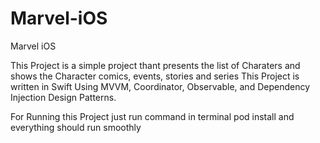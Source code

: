 # Marvel-iOS
Marvel iOS

This Project is a simple project thant presents the list of Charaters and shows the Character comics, events, stories and series
This Project is written in Swift Using MVVM, Coordinator, Observable, and Dependency Injection Design Patterns.

For Running this Project just run command in terminal pod install and everything should run smoothly
